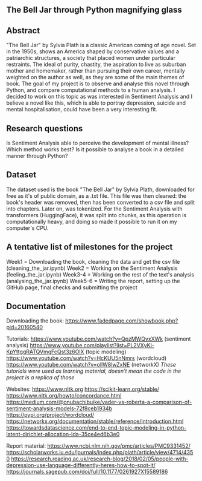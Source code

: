 ## The Bell Jar through Python magnifying glass

## Abstract
"The Bell Jar" by Sylvia Plath is a classic American coming of age novel. Set in the 1950s, shows an America shaped by conservative values and a patriarchic structures, a society that placed women under particular restraints.
The ideal of purity, chastity, the aspiration to live as suburban mother and homemaker, rather than pursuing their own career, mentally weighted on the author as well, as they are some of the main themes of book.
The goal of my project is to observe and analyse this novel through Python, and compare computational methods to a human analysis.
I decided to work on this topic as was interested in Sentiment Analysis and I believe a novel like this, which is able to portray depression, suicide and mental hospitalisation, could have been a very interesting fit.
## Research questions
Is Sentiment Analysis able to perceive the development of mental illness? Which method works best?
Is it possible to analyse a book in a detailed manner through Python?

## Dataset
The dataset used is the book "The Bell Jar" by Sylvia Plath, downloaded for free as it's of public domain, as a .txt file. This file was then cleaned: the book's header was removed, then has been converted to a csv file and split into chapters. Later on, was tokenized.
For the Sentiment Analysis with transformers (HuggingFace), it was split into chunks, as this operation is computationally heavy, and doing so made it possible to run it on my computer's CPU.

## A tentative list of milestones for the project
Week1 = Downloading the book, cleaning the data and get the csv file (cleaning_the_jar.ipynb)
Week2 = Working on the Sentiment Analysis (feeling_the_jar.ipynb)
Week3-4 = Working on the rest of the text's analysis (analysing_the_jar.ipynb)
Week5-6 = Writing the report, setting up the GitHub page, final checks and submitting the project
## Documentation
Downloading the book: 
https://www.fadedpage.com/showbook.php?pid=20160540

Tutorials:
https://www.youtube.com/watch?v=QpzMWQvxXWk (sentiment analysis)
https://www.youtube.com/playlist?list=PL2VXyKi-KpYttggRATQVmgFcQst3z6OlX (topic modeling)
https://www.youtube.com/watch?v=HcKUU5nNmrs (wordcloud)
https://www.youtube.com/watch?v=ollW8lwZxNE (networkX)
_These tutorials were used as learning material, doesn't mean the code in the project is a replica of those_

Websites:
https://www.nltk.org
https://scikit-learn.org/stable/
https://www.nltk.org/howto/concordance.html
https://medium.com/@onubachibuike/vader-vs-roberta-a-comparison-of-sentiment-analysis-models-72f8ceb1934b
https://pypi.org/project/wordcloud/
https://networkx.org/documentation/stable/reference/introduction.html
https://towardsdatascience.com/end-to-end-topic-modeling-in-python-latent-dirichlet-allocation-lda-35ce4ed6b3e0

Report material:
https://www.ncbi.nlm.nih.gov/pmc/articles/PMC9331452/
https://scholarworks.iu.edu/journals/index.php/plath/article/view/4714/4350
https://research.reading.ac.uk/research-blog/2018/02/05/people-with-depression-use-language-differently-heres-how-to-spot-it/
https://journals.sagepub.com/doi/full/10.1177/0261927X15589186
